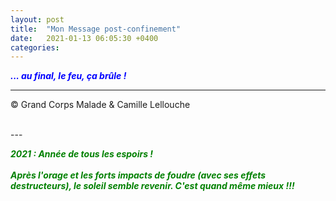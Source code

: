 ```yaml
---
layout: post
title:  "Mon Message post-confinement"
date:   2021-01-13 06:05:30 +0400
categories: 
---
```



<span style="color: blue">***... au final, le feu, ça brûle !***</span>
<br/>


---
&copy;  Grand Corps Malade & Camille Lellouche

<br>
---


<span style="color: green">***2021 : Année de tous les espoirs !***</span>
<br>
<br>
<span style="color: green">***Après l'orage et les forts impacts de foudre (avec ses effets destructeurs), le soleil semble revenir. C'est quand même mieux !!!***</span>